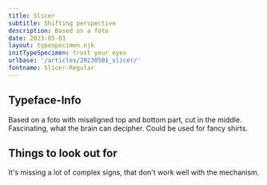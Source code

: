 ```yaml
---
title: Slicer
subtitle: Shifting perspective
description: Based on a foto
date: 2023-05-01
layout: typespecimen.njk
initTypeSpecimen: trust your eyes
urlbase: '/articles/20230501_slicer/'
fontname: Slicer-Regular
---
```


## Typeface-Info
Based on a foto with misaligned top and bottom part, cut in the middle. Fascinating, what the brain can decipher. Could be used for fancy shirts. 

## Things to look out for
It's missing a lot of complex signs, that don't work well with the mechanism. 
